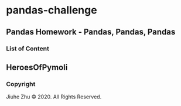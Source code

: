 # pandas-challenge
## Pandas Homework - Pandas, Pandas, Pandas
### List of Content
HeroesOfPymoli
---
### Copyright
Jiuhe Zhu © 2020. All Rights Reserved.
